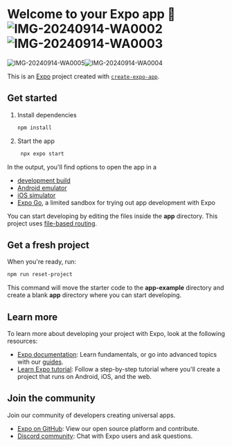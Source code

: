 # Welcome to your Expo app 👋![IMG-20240914-WA0002](https://github.com/user-attachments/assets/a3683561-fbd8-4104-8120-1501c377057b)![IMG-20240914-WA0003](https://github.com/user-attachments/assets/26e762ee-4338-41c8-8241-28b11fc12f31)
![IMG-20240914-WA0005](https://github.com/user-attachments/assets/c9360bc8-e62e-4d12-ba32-a526e6e396c7)![IMG-20240914-WA0004](https://github.com/user-attachments/assets/0931af6b-50b3-4f35-8183-4aabd5fb9416)





This is an [Expo](https://expo.dev) project created with [`create-expo-app`](https://www.npmjs.com/package/create-expo-app).

## Get started

1. Install dependencies

   ```bash
   npm install
   ```

2. Start the app

   ```bash
    npx expo start
   ```

In the output, you'll find options to open the app in a

- [development build](https://docs.expo.dev/develop/development-builds/introduction/)
- [Android emulator](https://docs.expo.dev/workflow/android-studio-emulator/)
- [iOS simulator](https://docs.expo.dev/workflow/ios-simulator/)
- [Expo Go](https://expo.dev/go), a limited sandbox for trying out app development with Expo

You can start developing by editing the files inside the **app** directory. This project uses [file-based routing](https://docs.expo.dev/router/introduction).

## Get a fresh project

When you're ready, run:

```bash
npm run reset-project
```

This command will move the starter code to the **app-example** directory and create a blank **app** directory where you can start developing.

## Learn more

To learn more about developing your project with Expo, look at the following resources:

- [Expo documentation](https://docs.expo.dev/): Learn fundamentals, or go into advanced topics with our [guides](https://docs.expo.dev/guides).
- [Learn Expo tutorial](https://docs.expo.dev/tutorial/introduction/): Follow a step-by-step tutorial where you'll create a project that runs on Android, iOS, and the web.

## Join the community

Join our community of developers creating universal apps.

- [Expo on GitHub](https://github.com/expo/expo): View our open source platform and contribute.
- [Discord community](https://chat.expo.dev): Chat with Expo users and ask questions.
